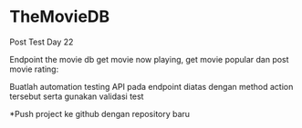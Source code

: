 # TheMovieDB
Post Test Day 22

Endpoint the movie db get movie now playing, get movie popular dan post movie rating: 

Buatlah automation testing API pada endpoint diatas dengan method action tersebut serta gunakan validasi test


*Push project ke github dengan repository baru
